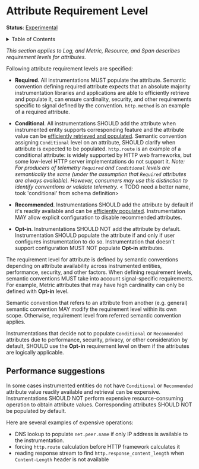 # Attribute Requirement Level

**Status**: [Experimental](../document-status.md)

<details>
<summary>Table of Contents</summary>

<!-- toc -->

- [Performance suggestions](#performance-suggestions)

<!-- tocstop -->

</details>

_This section applies to Log, and Metric, Resource, and Span describes requirement levels for attributes._

Following attribute requirement levels are specified:

- **Required**. All instrumentations MUST populate the attribute. Semantic convention defining required attribute expects that an absolute majority instrumentation libraries and applications are able to efficiently retrieve and populate it, can ensure cardinality, security, and other requirements specific to signal defined by the convention. `http.method` is an example of a required attribute.

- **Conditional**. All instrumentations SHOULD add the attribute when instrumented entity supports corresponding feature and the attribute value can be [efficiently retrieved and populated](#performance-suggestions). Semantic convention assigning `Conditional` level on an attribute, SHOULD clarify when attribute is expected to be populated.
`http.route` is an example of a conditional attribute: is widely supported by HTTP web frameworks, but some low-level HTTP server implementations do not support it.
_Note: For producers of telemetry `Required` and `Conditional` levels are semantically the same (under the assumption that `Required` attributes are always available). However, consumers may use this distinction to identify conventions or validate telemetry._
< TODO need a better name, took 'conditional' from schema definition>

- **Recommended**. Instrumentations SHOULD add the attribute by default if it's readily available and can be [efficiently populated](#performance-suggestions). Instrumentation MAY allow explicit configuration to disable recommended attributes.

- **Opt-in**. Instrumentations SHOULD NOT add the attribute by default. Instrumentation SHOULD populate the attribute if and only if user configures instrumentation to do so. Instrumentation that doesn't support configuration MUST NOT populate **Opt-in** attributes.

The requirement level for attribute is defined by semantic conventions depending on attribute availability across instrumented entities, performance, security, and other factors. When defining requirement levels, semantic conventions MUST take into account signal-specific requirements. For example, Metric attributes that may have high cardinality can only be defined with **Opt-in** level.

Semantic convention that refers to an attribute from another (e.g. general) semantic convention MAY modify the requirement level within its own scope. Otherwise, requirement level from referred semantic convention applies.

Instrumentations that decide not to populate `Conditional` or `Recommended` attributes due to performance, security, privacy, or other consideration by default, SHOULD use the **Opt-in** requirement level on them if the attributes are logically applicable.

## Performance suggestions

In some cases instrumented entities do not have `Conditional` or `Recommended` attribute value readily available and retrieval can be expensive. Instrumentations SHOULD NOT perform expensive resource-consuming operation to obtain attribute values. Corresponding attributes SHOULD NOT be populated by default.

Here are several examples of expensive operations:

- DNS lookup to populate `net.peer.name` if only IP address is available to the instrumentation.
- forcing `http.route` calculation before HTTP framework calculates it
- reading response stream to find `http.response_content_length` when `Content-Length` header is not available
